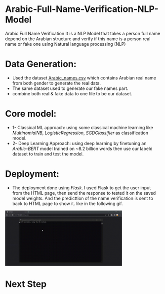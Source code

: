 # Arabic-Full-Name-Verification-NLP-Model

Arabic Full Name Verification It is a NLP Model that takes a person full name depend on the Arabian structure and verify if this name is a person real name or fake one using Natural language processing (NLP)

# Data Generation: 
- Used the dataset <a href="https://github.com/abdallah-elsawy/Arabic-Full-Name-Verification-NLP-Model-/blob/main/Names%20web%20dataset/Arabic_names.csv">Arabic_names.csv</a> which contains Arabian real name from both gender to generate the real data.
- The same dataset used to generate our fake names part.
- combine both real & fake data to one file to be our dataset.

# Core model:

- 1- Classical ML approach: using some classical machine learning like *MultinomialNB*, *LogisticRegression*, *SGDClassifier* as classification model.
- 2- Deep Learning Approach: using deep learning by finetuning an *Arabic-BERT* model trained on ~8.2 billion words then use our labeld dataset to train and test the model.

# Deployment:

- The deployment done using *Flask*. I used Flask to get the user input from the HTML page, then send the response to tested it on the saved model weights. And the predicttion of the name verification is sent to back to HTML page to show it. like in the following gif.


<img src="https://github.com/abdallah-elsawy/Arabic-Full-Name-Verification-NLP-Model-/blob/main/Deployment%20Usin%20Flask/deploy.gif" alt="Deployment gif" width="75%">


# Next Step

